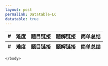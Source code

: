 ```yaml
---
layout: post
permalink: Datatable-LC
datatable: true
---
```

<html lang="zh">
    <head>
        <meta charset="utf-8" />
        <title>DataTables简单用例</title>
        <!--样式-->
        <link rel="stylesheet" type="text/css" href="/assets/css/jquery.dataTables.css">
        <!-- jQuery -->
        <script type="text/javascript" charset="utf8" src="/assets/js/jquery.min.js"></script>
        <!-- DataTables -->
        <script type="text/javascript" charset="utf8" src="/assets/js/jquery.dataTables.js"></script>
        <script type="text/javascript">
            $(document).ready(function() {
                var payload = [["1", "E", "Two Sum", "Two Sum", "HashMap"],["146", "M", "LRU Cache", "LRU Cache", "1. Hashmap + Double Linkedlist 2. LinkedHashMap"]];
                $('#lc').DataTable({
                    data: payload,
                    columnDefs: [
                        {
                            targets:-2, // Start with the last
                            render: function ( data, type, row, meta ) {
                                if(type != null){
                                    return '<a href='+data+'>'+data+'</a>';
                                } else {
                                    return "";
                                }
                            }
                        }
                    ]      
                });
                // $('#lc').DataTable();
            });
        </script>
    </head>
    <body>
        <table id="lc" class="display" cellspacing="0" width="100%">
            <thead>
                <tr>
                    <th>#</th>
                    <th>难度</th>
                    <th class="linkLC">题目链接</th>
                    <th class="linkLC">题解链接</th>
                    <th>简单总结</th>
                </tr>
            </thead>
            <tfoot>
                <tr>
                    <th>#</th>
                    <th>难度</th>
                    <th class="linkLC">题目链接</th>
                    <th class="linkLC">题解链接</th>
                    <th>简单总结</th>
                </tr>
            </tfoot>
        </table>

    </body>

</html>
